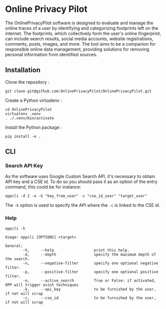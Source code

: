 # Online Privacy Pilot

The OnlinePrivacyPilot software is designed to evaluate and manage the online traces of a user by identifying and categorizing footprints left on the internet. The footprints, which collectively form the user's online fingerprint, can include search results, social media accounts, website registrations, comments, posts, images, and more. The tool aims to be a companion for responsible online data management, providing solutions for removing personal information from identified sources.

## Installation

Clone the repository :
```
git clone git@github.com:OnlinePrivacyPilot/OnlinePrivacyPilot.git
```

Create a Python virtualenv :
```
cd OnlinePrivacyPilot
virtualenv .venv
. ./.venv/bin/activate 
```

Install the Python package :
```
pip install -e .
```

## CLI

### Search API Key

As the software uses Google Custom Search API, it's necessary to obtain API key and a CSE id.
To do so you should pass it as an option of the entry command, this could be for instance:
```
oppcli -d 2 -o -k "key_from_user" -c "cse_id_user" "target_user"
```
The `-k` option is used to specify the API where the `-c` is linked to the CSE id.

### Help
```
oppcli -h               
```
```
Usage: oppcli [OPTIONS] <target>

General:
        -h,     --help                  print this help.
        -d,     --depth                 specify the maximum depth of the search.
        -n,     --negative-filter       specify one optional negative filter.
        -p,     --positive-filter       specify one optional positive filter.
        -o,     --active_search         True or False: if activated, OPP will trigger osint techniques
        -k,     --api_key               to be furnished by the user, if not will scrap
        -c,     --cse_id                to be furnished by the user, if not will scrap
```